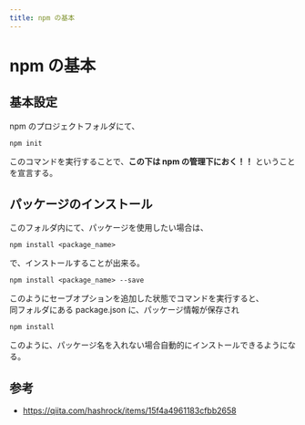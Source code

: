 ```yaml
---
title: npm の基本
---
```

# npm の基本

## 基本設定

npm のプロジェクトフォルダにて、

```
npm init
```

このコマンドを実行することで、**この下は npm の管理下におく！！** ということを宣言する。

## パッケージのインストール

このフォルダ内にて、パッケージを使用したい場合は、

```
npm install <package_name>
```

で、インストールすることが出来る。

```
npm install <package_name> --save
```

このようにセーブオプションを追加した状態でコマンドを実行すると、  
同フォルダにある package.json に、パッケージ情報が保存され

```
npm install
```

このように、パッケージ名を入れない場合自動的にインストールできるようになる。

## 参考

- https://qiita.com/hashrock/items/15f4a4961183cfbb2658
